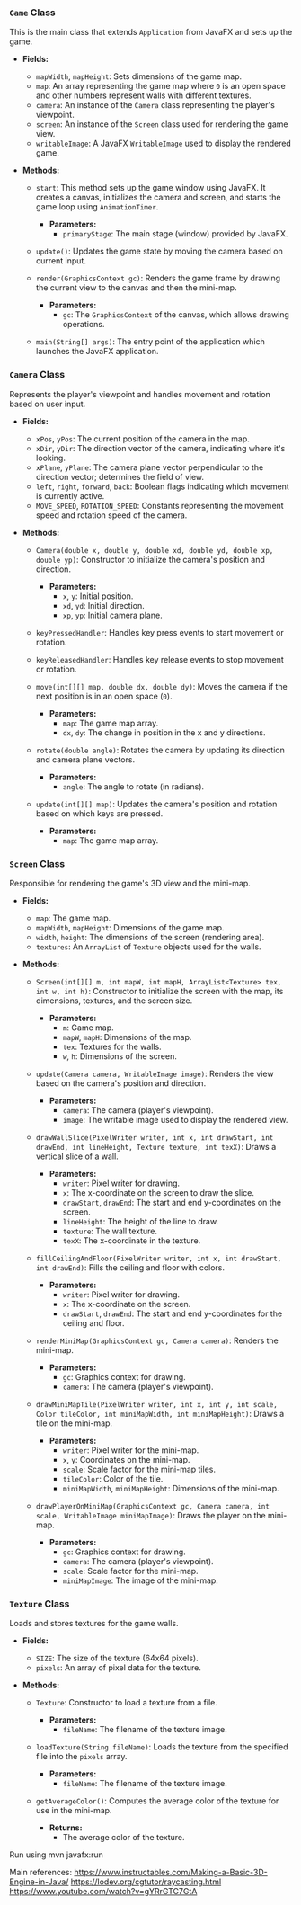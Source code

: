 
### `Game` Class

This is the main class that extends `Application` from JavaFX and sets up the game.

- **Fields:**
  - `mapWidth`, `mapHeight`: Sets dimensions of the game map.
  - `map`: An array representing the game map where `0` is an open space and other numbers represent walls with different textures.
  - `camera`: An instance of the `Camera` class representing the player's viewpoint.
  - `screen`: An instance of the `Screen` class used for rendering the game view.
  - `writableImage`: A JavaFX `WritableImage` used to display the rendered game.

- **Methods:**
  - `start`: This method sets up the game window using JavaFX. It creates a canvas, initializes the camera and screen, and starts the game loop using `AnimationTimer`.
    - **Parameters:**
      - `primaryStage`: The main stage (window) provided by JavaFX.
  
  - `update()`: Updates the game state by moving the camera based on current input.

  - `render(GraphicsContext gc)`: Renders the game frame by drawing the current view to the canvas and then the mini-map.
    - **Parameters:**
      - `gc`: The `GraphicsContext` of the canvas, which allows drawing operations.

  - `main(String[] args)`: The entry point of the application which launches the JavaFX application.

### `Camera` Class

Represents the player's viewpoint and handles movement and rotation based on user input.

- **Fields:**
  - `xPos`, `yPos`: The current position of the camera in the map.
  - `xDir`, `yDir`: The direction vector of the camera, indicating where it's looking.
  - `xPlane`, `yPlane`: The camera plane vector perpendicular to the direction vector; determines the field of view.
  - `left`, `right`, `forward`, `back`: Boolean flags indicating which movement is currently active.
  - `MOVE_SPEED`, `ROTATION_SPEED`: Constants representing the movement speed and rotation speed of the camera.

- **Methods:**
  - `Camera(double x, double y, double xd, double yd, double xp, double yp)`: Constructor to initialize the camera's position and direction.
    - **Parameters:**
      - `x`, `y`: Initial position.
      - `xd`, `yd`: Initial direction.
      - `xp`, `yp`: Initial camera plane.

  - `keyPressedHandler`: Handles key press events to start movement or rotation.

  - `keyReleasedHandler`: Handles key release events to stop movement or rotation.

  - `move(int[][] map, double dx, double dy)`: Moves the camera if the next position is in an open space (`0`).
    - **Parameters:**
      - `map`: The game map array.
      - `dx`, `dy`: The change in position in the x and y directions.

  - `rotate(double angle)`: Rotates the camera by updating its direction and camera plane vectors.
    - **Parameters:**
      - `angle`: The angle to rotate (in radians).

  - `update(int[][] map)`: Updates the camera's position and rotation based on which keys are pressed.
    - **Parameters:**
      - `map`: The game map array.

### `Screen` Class

Responsible for rendering the game's 3D view and the mini-map.

- **Fields:**
  - `map`: The game map.
  - `mapWidth`, `mapHeight`: Dimensions of the game map.
  - `width`, `height`: The dimensions of the screen (rendering area).
  - `textures`: An `ArrayList` of `Texture` objects used for the walls.

- **Methods:**
  - `Screen(int[][] m, int mapW, int mapH, ArrayList<Texture> tex, int w, int h)`: Constructor to initialize the screen with the map, its dimensions, textures, and the screen size.
    - **Parameters:**
      - `m`: Game map.
      - `mapW`, `mapH`: Dimensions of the map.
      - `tex`: Textures for the walls.
      - `w`, `h`: Dimensions of the screen.

  - `update(Camera camera, WritableImage image)`: Renders the view based on the camera's position and direction.
    - **Parameters:**
      - `camera`: The camera (player's viewpoint).
      - `image`: The writable image used to display the rendered view.

  - `drawWallSlice(PixelWriter writer, int x, int drawStart, int drawEnd, int lineHeight, Texture texture, int texX)`: Draws a vertical slice of a wall.
    - **Parameters:**
      - `writer`: Pixel writer for drawing.
      - `x`: The x-coordinate on the screen to draw the slice.
      - `drawStart`, `drawEnd`: The start and end y-coordinates on the screen.
      - `lineHeight`: The height of the line to draw.
      - `texture`: The wall texture.
      - `texX`: The x-coordinate in the texture.

  - `fillCeilingAndFloor(PixelWriter writer, int x, int drawStart, int drawEnd)`: Fills the ceiling and floor with colors.
    - **Parameters:**
      - `writer`: Pixel writer for drawing.
      - `x`: The x-coordinate on the screen.
      - `drawStart`, `drawEnd`: The start and end y-coordinates for the ceiling and floor.

  - `renderMiniMap(GraphicsContext gc, Camera camera)`: Renders the mini-map.
    - **Parameters:**
      - `gc`: Graphics context for drawing.
      - `camera`: The camera (player's viewpoint).

  - `drawMiniMapTile(PixelWriter writer, int x, int y, int scale, Color tileColor, int miniMapWidth, int miniMapHeight)`: Draws a tile on the mini-map.
    - **Parameters:**
      - `writer`: Pixel writer for the mini-map.
      - `x`, `y`: Coordinates on the mini-map.
      - `scale`: Scale factor for the mini-map tiles.
      - `tileColor`: Color of the tile.
      - `miniMapWidth`, `miniMapHeight`: Dimensions of the mini-map.

  - `drawPlayerOnMiniMap(GraphicsContext gc, Camera camera, int scale, WritableImage miniMapImage)`: Draws the player on the mini-map.
    - **Parameters:**
      - `gc`: Graphics context for drawing.
      - `camera`: The camera (player's viewpoint).
      - `scale`: Scale factor for the mini-map.
      - `miniMapImage`: The image of the mini-map.

### `Texture` Class

Loads and stores textures for the game walls.

- **Fields:**
  - `SIZE`: The size of the texture (64x64 pixels).
  - `pixels`: An array of pixel data for the texture.

- **Methods:**
  - `Texture`: Constructor to load a texture from a file.
    - **Parameters:**
      - `fileName`: The filename of the texture image.

  - `loadTexture(String fileName)`: Loads the texture from the specified file into the `pixels` array.
    - **Parameters:**
      - `fileName`: The filename of the texture image.

  - `getAverageColor()`: Computes the average color of the texture for use in the mini-map.
    - **Returns:**
      - The average color of the texture.

Run using mvn javafx:run

Main references:
https://www.instructables.com/Making-a-Basic-3D-Engine-in-Java/
https://lodev.org/cgtutor/raycasting.html
https://www.youtube.com/watch?v=gYRrGTC7GtA
